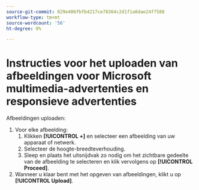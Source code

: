 ```yaml
---
source-git-commit: 029e406fbfb4217ce78364c2d1f1a6dae24ff588
workflow-type: tm+mt
source-wordcount: '56'
ht-degree: 0%

---
```

# Instructies voor het uploaden van afbeeldingen voor Microsoft multimedia-advertenties en responsieve advertenties

<!-- Only part of the "Image" field description -->

Afbeeldingen uploaden:

1. Voor elke afbeelding:
   1. Klikken **[!UICONTROL +]** en selecteer een afbeelding van uw apparaat of netwerk.
   1. Selecteer de hoogte-breedteverhouding.
   1. Sleep en plaats het uitsnijdvak zo nodig om het zichtbare gedeelte van de afbeelding te selecteren en klik vervolgens op **[!UICONTROL Proceed]**.
1. Wanneer u klaar bent met het opgeven van afbeeldingen, klikt u op **[!UICONTROL Upload]**.
